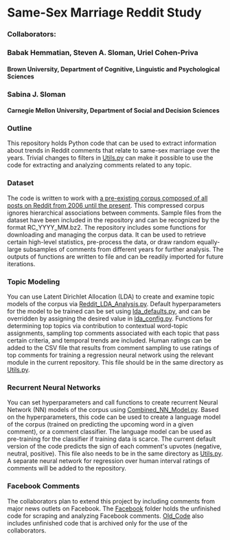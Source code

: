 # Same-Sex Marriage Reddit Study

### Collaborators: 
### Babak Hemmatian, Steven A. Sloman, Uriel Cohen-Priva
#### Brown University, Department of Cognitive, Linguistic and Psychological Sciences
### Sabina J. Sloman
#### Carnegie Mellon University, Department of Social and Decision Sciences

### Outline

This repository holds Python code that can be used to extract information about trends in Reddit comments that relate to same-sex marriage over the years. Trivial changes to filters in [Utils.py](https://github.com/BabakHemmatian/Gay_Marriage_Corpus_Study/blob/master/Utils.py) can make it possible to use the code for extracting and analyzing comments related to any topic. 

### Dataset

The code is written to work with [a pre-existing corpus composed of all posts on Reddit from 2006 until the present](http://files.pushshift.io/reddit/comments/). This compressed corpus ignores hierarchical associations between comments. Sample files from the dataset have been included in the repository and can be recognized by the format RC_YYYY_MM.bz2. The repository includes some functions for downloading and managing the corpus data. It can be used to retrieve certain high-level statistics, pre-process the data, or draw random equally-large subsamples of comments from different years for further analysis. The outputs of functions are written to file and can be readily imported for future iterations.

### Topic Modeling

You can use Latent Dirichlet Allocation (LDA) to create and examine topic models of the corpus via [Reddit_LDA_Analysis.py](https://github.com/BabakHemmatian/Gay_Marriage_Corpus_Study/blob/master/Reddit_LDA_Analysis.py). Default hyperparameters for the model to be trained can be set using [lda_defaults.py](https://github.com/BabakHemmatian/Gay_Marriage_Corpus_Study/blob/master/lda_defaults.py), and can be overridden by assigning the desired value in [lda_config.py](https://github.com/BabakHemmatian/Gay_Marriage_Corpus_Study/blob/master/lda_config.py). Functions for determining top topics via contribution to contextual word-topic assignments, sampling top comments associated with each topic that pass certain criteria, and temporal trends are included. Human ratings can be added to the CSV file that results from comment sampling to use ratings of top comments for training a regression neural network using the relevant module in the current repository. This file should be in the same directory as [Utils.py](https://github.com/BabakHemmatian/Gay_Marriage_Corpus_Study/blob/master/Utils.py). 

### Recurrent Neural Networks

You can set hyperparameters and call functions to create recurrent Neural Network (NN) models of the corpus using [Combined_NN_Model.py](https://github.com/BabakHemmatian/Gay_Marriage_Corpus_Study/blob/master/Combined_NN_Model.py). Based on the hyperparameters, this code can be used to create a language model of the corpus (trained on predicting the upcoming word in a given comment), or a comment classifier. The language model can be used as pre-training for the classifier if training data is scarce. The current default version of the code predicts the sign of each comment's upvotes (negative, neutral, positive). This file also needs to be in the same directory as [Utils.py](https://github.com/BabakHemmatian/Gay_Marriage_Corpus_Study/blob/master/Utils.py). A separate neural network for regression over human interval ratings of comments will be added to the repository.

### Facebook Comments

The collaborators plan to extend this project by including comments from major news outlets on Facebook. The [Facebook](https://github.com/BabakHemmatian/Gay_Marriage_Corpus_Study/tree/master/Facebook) folder holds the unfinished code for scraping and analyzing Facebook comments. [Old_Code](https://github.com/BabakHemmatian/Gay_Marriage_Corpus_Study/tree/master/Old_Code) also includes unfinished code that is archived only for the use of the collaborators.
